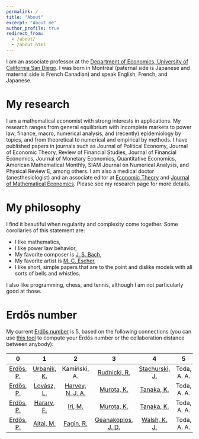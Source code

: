 ```yaml
---
permalink: /
title: "About"
excerpt: "About me"
author_profile: true
redirect_from: 
  - /about/
  - /about.html
---
```


I am an associate professor at the [Department of Economics, University of California San Diego](http://economics.ucsd.edu/). I was born in Montréal (paternal side is Japanese and maternal side is French Canadian) and speak English, French, and Japanese.

My research
=====
I am a mathematical economist with strong interests in applications. My research ranges from general equilibrium with incomplete markets to power law, finance, macro, numerical analysis, and (recently) epidemiology by topics, and from theoretical to numerical and empirical by methods. I have published papers in journals such as Journal of Political Economy, Journal of Economic Theory, Review of Financial Studies, Journal of Financial Economics, Journal of Monetary Economics, Quantitative Economics, American Mathematical Monthly, SIAM Journal on Numerical Analysis, and Physical Review E, among others. I am also a medical doctor (anesthesiologist) and an associate editor at [Economic Theory](https://www.springer.com/journal/199) and [Journal of Mathematical Economics](https://www.journals.elsevier.com/journal-of-mathematical-economics). Please see my research page for more details.

My philosophy
=====
I find it beautiful when regularity and complexity come together. Some corollaries of this statement are:

- I like mathematics,
- I like power law behavior,
- My favorite composer is [J. S. Bach](https://en.wikipedia.org/wiki/Johann_Sebastian_Bach),
- My favorite artist is [M. C. Escher](https://mcescher.com/),
- I like short, simple papers that are to the point and dislike models with all sorts of bells and whistles.

I also like programming, chess, and tennis, although I am not particularly good at those.

Erdős number
=====
My current [Erdős number](http://en.wikipedia.org/wiki/Erd%C5%91s_number) is 5, based on the following connections (you can use [this tool](https://mathscinet.ams.org/mathscinet/freeTools.html) to compute your Erdős number or the collaboration distance between anybody):

| 0 | 1 |	2 | 3 |	4 |	5 |
| :---: | :---: | :---: | :---: | :---: | :---: |
| [Erdős, P.](http://en.wikipedia.org/wiki/Paul_Erd%C5%91s) |	[Urbanik, K.](https://en.wikipedia.org/wiki/Kazimierz_Urbanik) |	Kamiński, A. |	[Rudnicki, R.](https://www.impan.pl/~rudnicki/) |	[Stachurski, J.](http://johnstachurski.net/) |	Toda, A. A. |
| [Erdős, P.](http://en.wikipedia.org/wiki/Paul_Erd%C5%91s) |	[Lovász, L.](http://www.cs.elte.hu/~lovasz/) |	[Harvey, N. J. A.](https://www.cs.ubc.ca/~nickhar/) |	[Murota, K.](http://www.comp.tmu.ac.jp/kzmurota/index.en.html) |	[Tanaka, K.](https://sites.google.com/site/ketanakahp/) |	Toda, A. A. |
| [Erdős, P.](http://en.wikipedia.org/wiki/Paul_Erd%C5%91s) |	[Harary, F.](https://en.wikipedia.org/wiki/Frank_Harary) |	[Iri, M.](https://simple.wikipedia.org/wiki/Masao_Iri) |	[Murota, K.](http://www.comp.tmu.ac.jp/kzmurota/index.en.html) |	[Tanaka, K.](https://sites.google.com/site/ketanakahp/) |	Toda, A. A. |
| [Erdős, P.](http://en.wikipedia.org/wiki/Paul_Erd%C5%91s) |	[Ajtai, M.](https://en.wikipedia.org/wiki/Mikl%C3%B3s_Ajtai) |	[Fagin, R.](https://en.wikipedia.org/wiki/Ronald_Fagin) |	[Geanakoplos, J. D.](https://economics.yale.edu/people/faculty/john-geanakoplos) |	[Walsh, K. J.](https://sites.google.com/site/kieranjameswalsh/) |	Toda, A. A. |
